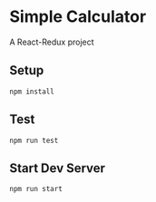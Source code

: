 Simple Calculator
=================
A React-Redux project

Setup
-----
```
npm install
```
Test
----
```
npm run test
```
Start Dev Server
----------------
```
npm run start
```
